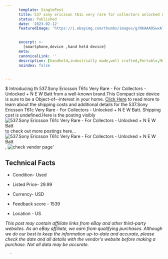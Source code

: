 ```yaml
---
      template: SinglePost
      title: 537 sony ericsson t61c very rare for collectors unlocked n e w batt
      status: Published
      date: '2023-02-12'
      featuredImage: 'https://i.ebayimg.com/thumbs/images/g/NbAAAOSwxAlj58ly/s-l225.jpg'
       

      excerpt: >-
        [smartphone,device ,hand held device]
      meta:
      canonicalLink: ''
      description: [handheld,industrially made,well crafted,Portable,Mobile,Compact,Convenient,Lightweight,Maneuverable,Man-portable,Miniature,Carriable,Hand-held,Light,Holdable,Transportable,Mobile device,Pocket-sized,On-the-go,Wireless,Cordless,Compact size,Convenient size, smartphone,device ,hand held device]
      noindex: false
      

---
```

$
      Introducing th 537.Sony Ericsson T61c Very Rare - For Collectors - Unlocked + N E W Batt from a well-known brand.This Compact size device  is sure to be a Object-of--interest in your home. [Click Here](https://www.ebay.com/itm/165934155799?hash=item26a2724817%3Ag%3ANbAAAOSwxAlj58ly&mkevt=1&mkcid=1&mkrid=711-53200-19255-0&campid=%253CePNCampaignId%253E&customid=%253CreferenceId%253E&toolid=10049) to read more to learn about the shipping costs and additional details for the 537.Sony Ericsson T61c Very Rare - For Collectors - Unlocked + N E W Batt. Shipping cost is undefined.Here is the posting visibly ![537.Sony Ericsson T61c Very Rare - For Collectors - Unlocked + N E W Batt](https://i.ebayimg.com/thumbs/images/g/NbAAAOSwxAlj58ly/s-l225.jpg) to check out more postings here... ![537.Sony Ericsson T61c Very Rare - For Collectors - Unlocked + N E W Batt](https://i.ebayimg.com/images/g/NbAAAOSwxAlj58ly/s-l1600.jpg), ![check vendor page](https://origin-galleryplus.ebayimg.com/ws/web/165934155799_2_0_1/225x225.jpg,https://origin-galleryplus.ebayimg.com/ws/web/165934155799_3_0_1/225x225.jpg,https://origin-galleryplus.ebayimg.com/ws/web/165934155799_4_0_1/225x225.jpg,https://origin-galleryplus.ebayimg.com/ws/web/165934155799_5_0_1/225x225.jpg,https://origin-galleryplus.ebayimg.com/ws/web/165934155799_6_0_1/225x225.jpg,https://origin-galleryplus.ebayimg.com/ws/web/165934155799_7_0_1/225x225.jpg)'

      

 ## Technical Facts 



     
      

 - Condition- Used 


      

 - Listed Price- 29.99 


      

 - Currency- USD 


      

 - Feedback score - 1539 


      

 - Location - US 


      
      

 *_This post may contain affiliate links from eBay and other third-party websites. As an eBay affiliate, we earn from qualifying purchases. Although we do our best to keep the information up-to-date and accurate, please check the date and all details with the vendor's website before making a purchase. Not all data may be accurate._*




      -
